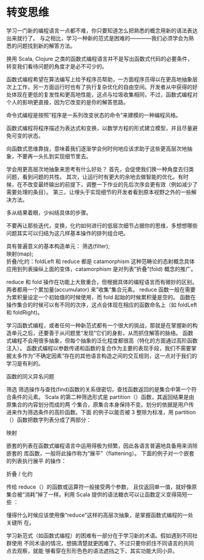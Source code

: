 # 转变思维

学习一门新的编程语言一点都不难，你只要知道怎么把熟悉的概念用新的语法表达出来就行了。
与之相比，学习一种新的范式是困难的————我们必须学会为熟悉的问题找到新的解答方法。

换用 Scala, Clojure 之类的函数式编程语言并不是写出函数式代码的必要条件，转变我们看待问题的角度才是必不可少的。

函数式编程希望在算法编写上给予程序员帮助，一方面程序员得以在更高地抽象层次上工作，另一方面运行时也有了执行复杂优化的自由空间。开发者从中获得的好处体现在更低的复发性和更高地性能，这点与垃圾收集相同，不过，函数式编程对个人的影响更直接，因为它改变的是你的解答思路。

命令式编程是按照”程序是一系列改变状态的命令“来建模的一种编程风格。

函数式编程将程序描述为表达式和变换，以数学方程的形式建立模型，并且尽量避免可变的状态。

向函数式思维靠拢，意味着我们逐渐学会何时何地应该求助于这些更高层次地抽象，不要再一头扎到实现细节里去。

学会用更高层次地抽象来思考有什么好处？
首先，会促使我们换一种角度去归类问题，看到问题的共性。
其次，让运行时有更大的余地去做智能的优化。有时候，在不改变最终输出的前提下，调整一下作业的先后次序会更有效（例如减少了需要处理的条目）。
第三，让埋头于实现细节的开发者看到原本视野之外的一些解决方法。

多从结果着眼，少纠结具体的步骤。

不要再让那些迭代，变换，化约如何进行的低层次细节占据你的思维，多想想哪些问题其实可以归结为这几样基本操作的排列组合吧。

具有普遍意义的基本构造单元：
筛选(filter);  
映射(map);  
折叠/化约：foldLeft 和 reduce 都是 catamorphism 这种范畴论的态射概念具体应用到列表操纵上面的变体，catamorphism 是对列表”折叠“(fold) 概念的推广。

reduce 和 fold 操作在功能上大致重合，但根据具体的编程语言而有微妙的区别。
两者都用一个累加量(accumulator) 来”收集“集合元素。
reduce 函数一般在需要为累积量设定一个初始值的时候使用，而 fold 起始的时候累积量是空的。
函数在操作集合的时候可以有不同的次序，这点会体现在相应的函数命名上（如 foldLeft 和 foldRight)。

学习函数式编程，或者任何一种新范式都有一个很大的挑战，那就是在掌握新的构造单元之后，还要善于从问题里“发现”它们的身影，从而抓住解答的脉络。
函数式编程不会用很多抽象，但每个抽象的泛化程度都很高（特化的方面通过高阶函数注入）。
函数式编程以参数传递和函数的复合作为主要的表现手段，我们不需要掌握太多作为“不确定因素”存在的其他语言构造之间的交互规则，这一点对于我们的学习是有利的。

函数的同义异名问题

筛选
筛选操作与查找(find)函数的关系很密切，查找函数返回的是集合中第一个符合条件的元素。
Scala 的第二种筛选形式是 partition（）函数，其返回结果是由原集合的内容划分而成的两
个集合，原集合本身保持不变。划分的依据是用户传进来作为筛选条件的高阶函数。下面
的例子以能否被 3 整除为标准，用 partition（）函数把数字列表分成了两部分：

映射

嵌套的列表在函数式编程语言中运用得极为频繁，因此各语言普遍地具备用来消除嵌套的
库函数，一般将此操作称为“展平”（flattening）。 下面的例子对一个嵌套的列表执行展平
的操作：

折叠 / 化约

传给 reduce（）的函数或运算符一般接受两个参数， 且仅返回单一值，就好像原集合被“消耗”掉了一样。利用 Scala 提供的语法糖衣可以让函数定义变得简短一些 ：

懂得什么时候应该使用像“reduce”这样的高层次抽象，是掌握函数式编程的一处关键所
在。

学习新范式（如函数式编程）的困难有一部分在于学习新的术语。假如遇到不同社群使用
不同术语的情况，想搞清楚就更困难了。不过只要你抓住不同语言的共同点去观察，就能
够看穿在形形色色的语法遮挡之下，其实功能大同小异。
